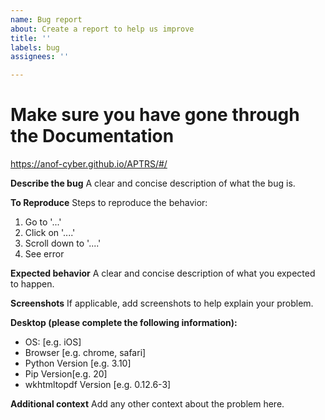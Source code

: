 ```yaml
---
name: Bug report
about: Create a report to help us improve
title: ''
labels: bug
assignees: ''

---
```


# Make sure you have gone through the Documentation
https://anof-cyber.github.io/APTRS/#/

**Describe the bug**
A clear and concise description of what the bug is.

**To Reproduce**
Steps to reproduce the behavior:
1. Go to '...'
2. Click on '....'
3. Scroll down to '....'
4. See error

**Expected behavior**
A clear and concise description of what you expected to happen.

**Screenshots**
If applicable, add screenshots to help explain your problem.

**Desktop (please complete the following information):**
 - OS: [e.g. iOS]
 - Browser [e.g. chrome, safari]
 - Python Version [e.g. 3.10]
 - Pip Version[e.g. 20]
 - wkhtmltopdf Version [e.g. 0.12.6-3]
 
**Additional context**
Add any other context about the problem here.
